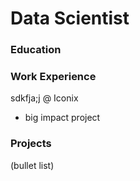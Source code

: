 # Data Scientist

### Education

### Work Experience
sdkfja;j @ Iconix
- big impact project

### Projects
(bullet list)
